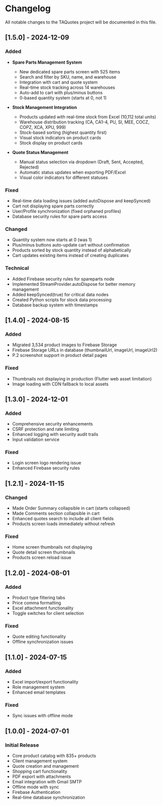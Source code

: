 # Changelog

All notable changes to the TAQuotes project will be documented in this file.

## [1.5.0] - 2024-12-09

### Added
- **Spare Parts Management System**
  - New dedicated spare parts screen with 525 items
  - Search and filter by SKU, name, and warehouse
  - Integration with cart and quote system
  - Real-time stock tracking across 14 warehouses
  - Auto-add to cart with plus/minus buttons
  - 0-based quantity system (starts at 0, not 1)

- **Stock Management Integration**
  - Products updated with real-time stock from Excel (10,112 total units)
  - Warehouse distribution tracking (CA, CA1-4, PU, SI, MEE, COCZ, COPZ, XCA, XPU, 999)
  - Stock-based sorting (highest quantity first)
  - Visual stock indicators on product cards
  - Stock display on product cards

- **Quote Status Management**
  - Manual status selection via dropdown (Draft, Sent, Accepted, Rejected)
  - Automatic status updates when exporting PDF/Excel
  - Visual color indicators for different statuses

### Fixed
- Real-time data loading issues (added autoDispose and keepSynced)
- Cart not displaying spare parts correctly
- User/Profile synchronization (fixed orphaned profiles)
- Database security rules for spare parts access

### Changed
- Quantity system now starts at 0 (was 1)
- Plus/minus buttons auto-update cart without confirmation
- Products sorted by stock quantity instead of alphabetically
- Cart updates existing items instead of creating duplicates

### Technical
- Added Firebase security rules for spareparts node
- Implemented StreamProvider.autoDispose for better memory management
- Added keepSynced(true) for critical data nodes
- Created Python scripts for stock data processing
- Database backup system with timestamps

## [1.4.0] - 2024-08-15

### Added
- Migrated 3,534 product images to Firebase Storage
- Firebase Storage URLs in database (thumbnailUrl, imageUrl, imageUrl2)
- P.2 screenshot support in product detail pages

### Fixed
- Thumbnails not displaying in production (Flutter web asset limitation)
- Image loading with CDN fallback to local assets

## [1.3.0] - 2024-12-01

### Added
- Comprehensive security enhancements
- CSRF protection and rate limiting
- Enhanced logging with security audit trails
- Input validation service

### Fixed
- Login screen logo rendering issue
- Enhanced Firebase security rules

## [1.2.1] - 2024-11-15

### Changed
- Made Order Summary collapsible in cart (starts collapsed)
- Made Comments section collapsible in cart
- Enhanced quotes search to include all client fields
- Products screen loads immediately without refresh

### Fixed
- Home screen thumbnails not displaying
- Quote detail screen thumbnails
- Products screen reload issue

## [1.2.0] - 2024-08-01

### Added
- Product type filtering tabs
- Price comma formatting
- Excel attachment functionality
- Toggle switches for client selection

### Fixed
- Quote editing functionality
- Offline synchronization issues

## [1.1.0] - 2024-07-15

### Added
- Excel import/export functionality
- Role management system
- Enhanced email templates

### Fixed
- Sync issues with offline mode

## [1.0.0] - 2024-07-01

### Initial Release
- Core product catalog with 835+ products
- Client management system
- Quote creation and management
- Shopping cart functionality
- PDF export with attachments
- Email integration with Gmail SMTP
- Offline mode with sync
- Firebase Authentication
- Real-time database synchronization